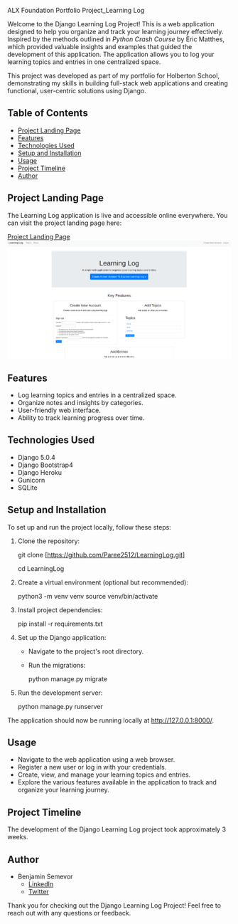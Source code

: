 ALX Foundation Portfolio Project_Learning Log

Welcome to the Django Learning Log Project! This is a web application designed to help you organize and track your learning journey effectively. Inspired by the methods outlined in *Python Crash Course* by Eric Matthes, which provided valuable insights and examples that guided the development of this application. The application allows you to log your learning topics and entries in one centralized space.

This project was developed as part of my portfolio for Holberton School, demonstrating my skills in building full-stack web applications and creating functional, user-centric solutions using Django.

## Table of Contents
- [Project Landing Page](#project-landing-page)
- [Features](#features)
- [Technologies Used](#technologies-used)
- [Setup and Installation](#setup-and-installation)
- [Usage](#usage)
- [Project Timeline](#project-timeline)
- [Author](#author)


## Project Landing Page

The Learning Log application is live and accessible online everywhere. You can visit the project landing page here:

[Project Landing Page](https://alx-learning-log-c9e00c5290dd.herokuapp.com/landing_page/)
![Landing Page Screenshot](landing_page.png)

## Features

- Log learning topics and entries in a centralized space.
- Organize notes and insights by categories.
- User-friendly web interface.
- Ability to track learning progress over time.

## Technologies Used

- Django 5.0.4
- Django Bootstrap4
- Django Heroku
- Gunicorn
- SQLite

## Setup and Installation

To set up and run the project locally, follow these steps:

1. Clone the repository:

    
    git clone [https://github.com/Paree2512/LearningLog.git]
    
    cd LearningLog
    

2. Create a virtual environment (optional but recommended):

    
    python3 -m venv venv
    source venv/bin/activate
    

3. Install project dependencies:

    
    pip install -r requirements.txt
    

4. Set up the Django application:

    - Navigate to the project's root directory.
    - Run the migrations:

        
        python manage.py migrate
        

5. Run the development server:

    
    python manage.py runserver
    

The application should now be running locally at http://127.0.0.1:8000/.

## Usage

- Navigate to the web application using a web browser.
- Register a new user or log in with your credentials.
- Create, view, and manage your learning topics and entries.
- Explore the various features available in the application to track and organize your learning journey.

## Project Timeline

The development of the Django Learning Log project took approximately 3 weeks.

## Author

- Benjamin Semevor
    - [LinkedIn](https://www.linkedin.com/in/benjamin-semevor-1762395a/)
    - [Twitter](https://twitter.com/BenSemsGh)

Thank you for checking out the Django Learning Log Project! Feel free to reach out with any questions or feedback.